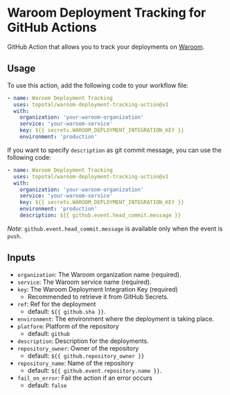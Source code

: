 # Waroom Deployment Tracking for GitHub Actions

GitHub Action that allows you to track your deployments on [Waroom](https://waroom.com/).

## Usage

To use this action, add the following code to your workflow file:

```yaml
- name: Waroom Deployment Tracking
  uses: topotal/waroom-deployment-tracking-action@v1
  with:
    organization: 'your-waroom-organization'
    service: 'your-waroom-service'
    key: ${{ secrets.WAROOM_DEPLOYMENT_INTEGRATION_KEY }}
    environment: 'production'
```

If you want to specify `description` as git commit message,
you can use the following code:

```yaml
- name: Waroom Deployment Tracking
  uses: topotal/waroom-deployment-tracking-action@v1
  with:
    organization: 'your-waroom-organization'
    service: 'your-waroom-service'
    key: ${{ secrets.WAROOM_DEPLOYMENT_INTEGRATION_KEY }}
    environment: 'production'
    description: ${{ github.event.head_commit.message }}
```

_Note_: `github.event.head_commit.message` is available only when the event is `push`.

## Inputs

- `organization`: The Waroom organization name (required).
- `service`: The Waroom service name (required).
- `key`: The Waroom Deployment Integration Key (required)
  - Recommended to retrieve it from GitHub Secrets.
- `ref`: Ref for the deployment
  - default: `${{ github.sha }}`.
- `environment`: The environment where the deployment is taking place.
- `platform`: Platform of the repository
  - default: `github`
- `description`: Description for the deployments.
- `repository_owner`: Owner of the repository
  - default: `${{ github.repository_owner }}`
- `repository_name`: Name of the repository
  - default: `${{ github.event.repository.name }}`.
- `fail_on_error`: Fail the action if an error occurs
  - default: `false`
